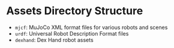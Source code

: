 # Assets Directory Structure

- `mjcf`: MuJoCo XML format files for various robots and scenes
- `urdf`: Universal Robot Description Format files
- `dexhand`: Dex Hand robot assets
